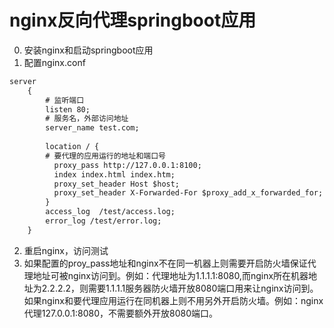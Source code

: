 # nginx反向代理springboot应用
0. 安装nginx和启动springboot应用  
1. 配置nginx.conf  

```xml
server
    {
        # 监听端口
        listen 80;
        # 服务名，外部访问地址
        server_name test.com;
        
        location / {
        # 要代理的应用运行的地址和端口号
          proxy_pass http://127.0.0.1:8100;
          index index.html index.htm;
          proxy_set_header Host $host;
          proxy_set_header X-Forwarded-For $proxy_add_x_forwarded_for;
        }
        access_log  /test/access.log;
        error_log /test/error.log;
    }
```

2. 重启nginx，访问测试  
3. 如果配置的proy_pass地址和nginx不在同一机器上则需要开启防火墙保证代理地址可被nginx访问到。例如：代理地址为1.1.1.1:8080,而nginx所在机器地址为2.2.2.2，则需要1.1.1.1服务器防火墙开放8080端口用来让nginx访问到。<br>
如果nginx和要代理应用运行在同机器上则不用另外开启防火墙。例如：nginx代理127.0.0.1:8080，不需要额外开放8080端口。